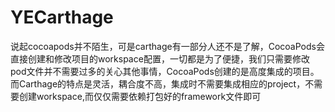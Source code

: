 # YECarthage
说起cocoapods并不陌生，可是carthage有一部分人还不是了解，CocoaPods会直接创建和修改项目的workspace配置，一切都是为了便捷，我们只需要修改pod文件并不需要过多的关心其他事情，CocoaPods创建的是高度集成的项目。 而Carthage的特点是灵活，耦合度不高，集成时不需要集成相应的project，不需要创建workspace,而仅仅需要依赖打包好的framework文件即可

